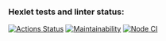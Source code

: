 ### Hexlet tests and linter status:

[![Actions Status](https://github.com/Ongawanai/frontend-project-11/workflows/hexlet-check/badge.svg)](https://github.com/Ongawanai/frontend-project-11/actions)
[![Maintainability](https://api.codeclimate.com/v1/badges/24d576955f8cccdd4fc7/maintainability)](https://codeclimate.com/github/Ongawanai/frontend-project-11/maintainability)
[![Node CI](https://github.com/Ongawanai/frontend-project-11/actions/workflows/actions.yml/badge.svg)](https://github.com/Ongawanai/frontend-project-11/actions/workflows/actions.yml)
